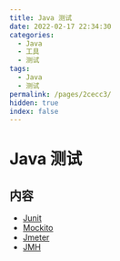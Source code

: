 ```yaml
---
title: Java 测试
date: 2022-02-17 22:34:30
categories:
  - Java
  - 工具
  - 测试
tags:
  - Java
  - 测试
permalink: /pages/2cecc3/
hidden: true
index: false
---
```


# Java 测试

## 内容

- [Junit](01.Junit.md)
- [Mockito](02.Mockito.md)
- [Jmeter](03.Jmeter.md)
- [JMH](04.JMH.md)